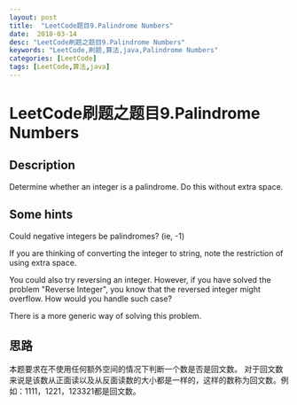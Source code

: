 ```yaml
---
layout: post
title:  "LeetCode题目9.Palindrome Numbers"
date:  2018-03-14
desc: "LeetCode刷题之题目9.Palindrome Numbers"
keywords: "LeetCode,刷题,算法,java,Palindrome Numbers"
categories: [LeetCode]
tags: [LeetCode,算法,java]
---
```

# LeetCode刷题之题目9.Palindrome Numbers

## Description
Determine whether an integer is a palindrome. Do this without extra space.
## Some hints
Could negative integers be palindromes? (ie, -1)

If you are thinking of converting the integer to string, note the restriction of using extra space.

You could also try reversing an integer. However, if you have solved the problem "Reverse Integer", you know that the reversed integer might overflow. How would you handle such case?

There is a more generic way of solving this problem.
## 思路
本题要求在不使用任何额外空间的情况下判断一个数是否是回文数。
对于回文数来说是该数从正面读以及从反面读数的大小都是一样的，这样的数称为回文数。例如：1111，1221，123321都是回文数。